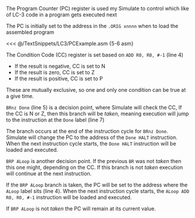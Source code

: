 The Program Counter (PC) register is used my Simulate to control which like of LC-3 code in a program gets executed next

The PC is initially set to the address in the ```.ORIG xnnnn``` when to load the assembled program

<<< @/TextSnippets/LC3/PCExample.asm {5-6 asm}

The Condition Code (CC) register is set based on ```ADD R0, R0, #-1``` (line 4)
- If the result is negative, CC is set to N
- If the result is zero, CC is set to Z
- If the result is positive, CC is set to P

These are mutually exclusive, so one and only one condition can be true at a give time.

```BRnz Done``` (line 5) is a decision point, where Simulate will check the CC, If the CC is N or Z, then this branch will be *taken*, meaning execution will jump to the instruction at the ```Done``` label (line 7)

The branch occurs at the end of the instruction cycle for ```BRnz Done```. Simulate will change the PC to the address of the ```Done HALT``` instruction. When the next instruction cycle starts, the ```Done HALT``` instruction will be loaded and executed.

```BRP ALoop``` is another decision point. If the previous ```BR``` was not *taken* then this one might, depending on the CC. If this branch is not *taken* execution will continue at the next instruction.

If the ```BRP ALoop``` branch is taken, the PC will be set to the address where the ```ALoop``` label sits (line 4). When the next instruction cycle starts, the ```ALoop ADD R0, R0, #-1``` instruction will be loaded and executed.

If ```BRP ALoop``` is not *taken* the PC will remain at its current value. 